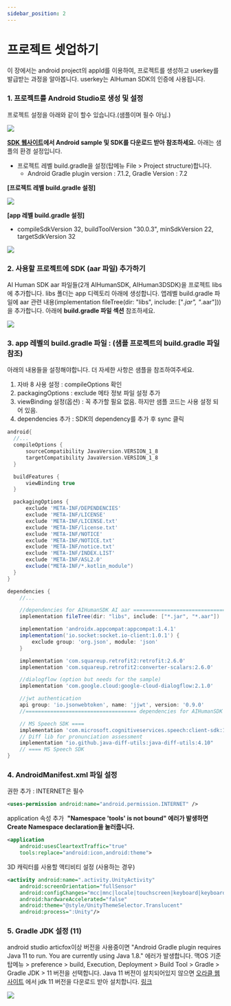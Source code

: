 ```yaml
---
sidebar_position: 2
---
```


# 프로젝트 셋업하기

이 장에서는 android project의 appId를 이용하여, 프로젝트를 생성하고 userkey를 발급받는 과정을 알아봅니다. userkey는 AIHuman SDK의 인증에 사용됩니다.

### 1. 프로젝트를 Android Studio로 생성 및 설정

프로젝트 설정을 아래와 같이 할수 있습니다.(샘플이며 필수 아님.)

<img src="/img/aihuman/android/screenshot_projectsetup_1.png"/>

**[SDK 웹사이트](https://aihuman.aistudios.com)에서 Android sample 및 SDK를 다운로드 받아 참조하세요.**
아래는 샘플의 환경 설정입니다.

- 프로젝트 레벨 build.gradle을 설정(탑메뉴 File > Project structure)합니다.
  - Android Gradle plugin version : 7.1.2, Gradle Version : 7.2

**[프로젝트 레벨 build.gradle 설정]**

<img src="/img/aihuman/android/screenshot_projectsetup_2.png"/>

<br/>

**[app 레벨 build.gradle 설정]**

- compileSdkVersion 32, buildToolVersion "30.0.3", minSdkVersion 22, targetSdkVersion 32

<img src="/img/aihuman/android/screenshot_projectsetup_3.png"/>

### 2. 사용할 프로젝트에 SDK (aar 파일) 추가하기

AI Human SDK aar 파일들(2개 AIHumanSDK, AIHuman3DSDK)을 프로젝트 libs에 추가합니다. libs 폴더는 app 디렉토리 아래에 생성합니다. 앱레벨 build.gradle 파일에 aar 관련 내용(implementation fileTree(dir: "libs", include: ["*.jar", "*.aar"]))을 추가합니다. 아래에 **build.gradle 파일 섹션** 참조하세요.

<img src="/img/aihuman/android/screenshot_projectsetup_4.png"/>

### 3. app 레벨의 build.gradle 파일 : (샘플 프로젝트의 build.gradle 파일 참조)

아래의 내용들을 설정해야합니다. 더 자세한 사항은 샘플을 참조하여주세요.

1. 자바 8 사용 설정 : compileOptions 확인
2. packagingOptions : exclude 메타 정보 파일 설정 추가
3. viewBinding 설정(옵션) : 꼭 추가할 필요 없음. 하지만 샘플 코드는 사용 설정 되어 있음.
4. dependencies 추가 : SDK의 dependency를 추가 후 sync 클릭

```groovy
android{
  //...
  compileOptions {
      sourceCompatibility JavaVersion.VERSION_1_8
      targetCompatibility JavaVersion.VERSION_1_8
  }

  buildFeatures {
      viewBinding true
  }

  packagingOptions {
      exclude 'META-INF/DEPENDENCIES'
      exclude 'META-INF/LICENSE'
      exclude 'META-INF/LICENSE.txt'
      exclude 'META-INF/license.txt'
      exclude 'META-INF/NOTICE'
      exclude 'META-INF/NOTICE.txt'
      exclude 'META-INF/notice.txt'
      exclude 'META-INF/INDEX.LIST'
      exclude 'META-INF/ASL2.0'
      exclude("META-INF/*.kotlin_module")
  }
}

dependencies {
	//...

 	//dependencies for AIHumanSDK AI aar ====================================
    implementation fileTree(dir: "libs", include: ["*.jar", "*.aar"])

    implementation 'androidx.appcompat:appcompat:1.4.1'
    implementation('io.socket:socket.io-client:1.0.1') {
        exclude group: 'org.json', module: 'json'
    }

    implementation 'com.squareup.retrofit2:retrofit:2.6.0'
    implementation 'com.squareup.retrofit2:converter-scalars:2.6.0'

    //dialogflow (option but needs for the sample)
    implementation 'com.google.cloud:google-cloud-dialogflow:2.1.0'

    //jwt authentication
    api group: 'io.jsonwebtoken', name: 'jjwt', version: '0.9.0'
    //==================================== dependencies for AIHumanSDK AI aar

    // MS Speech SDK ====
    implementation 'com.microsoft.cognitiveservices.speech:client-sdk:1.19.0'
    // Diff lib for pronunciation assessment
    implementation "io.github.java-diff-utils:java-diff-utils:4.10"
    // ==== MS Speech SDK
}
```

### 4. AndroidManifest.xml 파일 설정

권한 추가 : INTERNET은 필수

```xml
<uses-permission android:name="android.permission.INTERNET" />
```

application 속성 추가
​ **"Namespace 'tools' is not bound" 에러가 발생하면 Create Namespace declaration을 눌러줍니다.**

```xml
<application
    android:usesCleartextTraffic="true"
    tools:replace="android:icon,android:theme">
```

3D 캐릭터를 사용할 액티비티 설정 (사용하는 경우)

```xml
<activity android:name=".activity.UnityActivity"
    android:screenOrientation="fullSensor"
    android:configChanges="mcc|mnc|locale|touchscreen|keyboard|keyboardHidden|navigation|orientation|screenLayout|uiMode|screenSize|smallestScreenSize|fontScale|layoutDirection|density"
    android:hardwareAccelerated="false"
    android:theme="@style/UnityThemeSelector.Translucent"
    android:process=":Unity"/>
```

### 5. Gradle JDK 설정 (11)

android studio articfox이상 버전을 사용중이면 "Android Gradle plugin requires Java 11 to run. You are currently using Java 1.8." 에러가 발생합니다. 맥OS 기준 탑메뉴 > preference > build, Execution, Deployment > Build Tool > Gradle > Gradle JDK > 11 버전을 선택합니다. Java 11 버전이 설치되어있지 않으면 [오라클 웹사이트](http://www.oracle.com) 에서 jdk 11 버전을 다운로드 받아 설치합니다. [링크](https://www.oracle.com/kr/java/technologies/javase/jdk11-archive-downloads.html)

<img src="/img/aihuman/android/screenshot_projectsetup_5.png"/>
